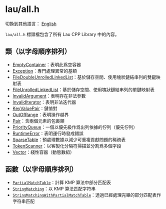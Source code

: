 # lau/all.h

切換到其他語言： [English](all_en.md)

`lau/all.h` 標頭檔包含了所有 Lau CPP Library 中的內容。

## 類（以字母順序排列）
- [EmptyContainer](exception_zh.md)：表明此爲空容器
- [Exception](exception_zh.md)：專門處理異常的基類
- [FileDoubleUnrolledLinkedList](file_double_unrolled_linked_list_zh.md)：基於儲存空間、使用塊狀鏈結串列的雙鍵映射表
- [FileUnrolledLinkedList](file_unrolled_linked_list_zh.md)：基於儲存空間、使用塊狀鏈結串列的單鍵映射表
- [InvalidArgument](exception_zh.md)：表明存在非法參數
- [InvalidIterator](exception_zh.md)：表明非法迭代器
- [KeyValuePair](key_value_pair_zh.md)：鍵值對
- [OutOfRange](exception_zh.md)：表明操作越界
- [Pair](pair_zh.md)：含兩個元素的包裹類
- [PriorityQueue](priority_queue_zh.md)：一個以優先級作爲出列依據的佇列（優先佇列）
- [RuntimeError](exception_zh.md)：表明運行時發成錯誤
- [SparseTable](sparse_table_zh.md)：預處理數據以減少可重複貢獻問題的稀疏表
- [TokenScanner](token_scanner_zh.md)：以客製化分隔符掃描並分割爲多個字段
- [Vector](vector_zh.md)：綫性容器（動態數組）

## 函數（以字母順序排列）
- [`PartialMatchTable`](#PartialMatchTable)：計算
  KMP 算法中部分匹配表
- [`StringMatching`](#StringMatching)：以
  KMP 算法匹配字符串
- [`StringMatchingWithPartialMatchTable`](#StringMatchingWithPartialMatchTable)：透過已經處理完畢的部分匹配表作字符串匹配
